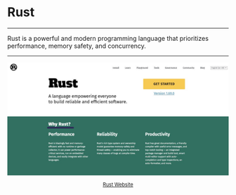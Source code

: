 # Rust

---

Rust is a powerful and modern programming language that prioritizes performance, memory safety, and concurrency.

---

<figure style="margin:0;">
<a href="https://www.rust-lang.org/" target="_blank">
<img src="../../assets/rust_website.jpg" alt=""><figcaption style="font-size: 0.8em;text-align:center;"><p>Rust Website </p></figcaption>
</a>
</figure>
